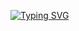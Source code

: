 [![Typing SVG](https://readme-typing-svg.demolab.com?font=Fira+Code&pause=1000&color=FF00B3&width=435&lines=Mina+Almasi;Cognitive+Science+BSc.;Aarhus+University)](https://git.io/typing-svg)
